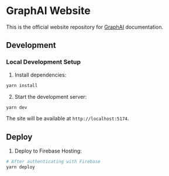 # GraphAI Website

This is the official website repository for [GraphAI](https://github.com/receptron/graphai) documentation.

## Development

### Local Development Setup

1. Install dependencies:
```bash
yarn install
```

2. Start the development server:
```bash
yarn dev
```

The site will be available at `http://localhost:5174`.

## Deploy


1. Deploy to Firebase Hosting:

```bash
# After authenticating with Firebase
yarn deploy
```
